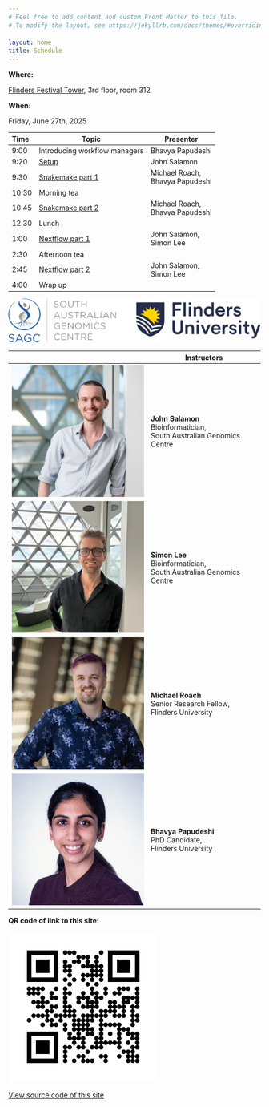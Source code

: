 ```yaml
---
# Feel free to add content and custom Front Matter to this file.
# To modify the layout, see https://jekyllrb.com/docs/themes/#overriding-theme-defaults

layout: home
title: Schedule
---
```


__Where:__

[Flinders Festival Tower](https://www.flinders.edu.au/campus/city-campus/location), 3rd floor, room 312

__When:__

Friday, June 27th, 2025

| Time  | Topic                                 | Presenter                          |
|:------|---------------------------------------|------------------------------------|
| 9:00  | Introducing workflow managers         | Bhavya Papudeshi                   |
| 9:20  | [Setup](setup/)                       | John Salamon                       |
| 9:30  | [Snakemake part 1](snakemake/#part-1) | Michael Roach,<br>Bhavya Papudeshi |
| 10:30 | Morning tea                           |                                    |
| 10:45 | [Snakemake part 2](snakemake/#part-2) | Michael Roach,<br>Bhavya Papudeshi |
| 12:30 | Lunch                                 |                                    |
| 1:00  | [Nextflow part 1](nextflow/#part-1)   | John Salamon,<br>Simon Lee         |
| 2:30  | Afternoon tea                         |                                    |
| 2:45  | [Nextflow part 2](nextflow/#part-2)   | John Salamon,<br>Simon Lee         |
| 4:00  | Wrap up                               |                                    |


![](img/orgs.png)


|                  | Instructors                                                               |
|------------------|---------------------------------------------------------------------------|
| ![](img/john.jpg) | __John Salamon__<br>Bioinformatician,<br>South Australian Genomics Centre |
| ![](img/simon.jpg) | __Simon Lee__<br>Bioinformatician,<br>South Australian Genomics Centre    |
| ![](img/mike.jpg) | __Michael Roach__<br>Senior Research Fellow,<br>Flinders University       |
| ![](img/np.jpg)  | __Bhavya Papudeshi__<br>PhD Candidate,<br>Flinders University             |



**QR code of link to this site:**

[![](img/QR.png)](https://bit.ly/nf_v_snk_2025)


[View source code of this site](https://github.com/sagc-bioinformatics/nextflow-vs-snakemake-2025)

